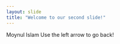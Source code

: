```yaml
---
layout: slide
title: "Welcome to our second slide!"
---
```

Moynul Islam
Use the left arrow to go back!
